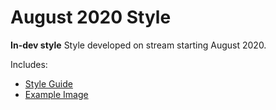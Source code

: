 # August 2020 Style
**In-dev style**
Style developed on stream starting August 2020.

Includes:
* [Style Guide](./STYLE.md)
* [Example Image](./example.png)